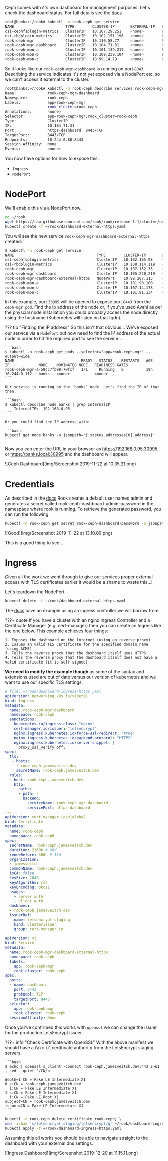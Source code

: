 Ceph comes with it's own dashboard for management purposes. Let's check the dashboard status. For full details see the [docs](https://rook.io/docs/rook/v1.1/ceph-dashboard.html)

```bash
root@banks:~/rook# kubectl -n rook-ceph get service
NAME                       TYPE        CLUSTER-IP       EXTERNAL-IP   PORT(S)             AGE
csi-cephfsplugin-metrics   ClusterIP   10.107.29.251    <none>        8080/TCP,8081/TCP   14m
csi-rbdplugin-metrics      ClusterIP   10.102.151.196   <none>        8080/TCP,8081/TCP   14m
rook-ceph-mgr              ClusterIP   10.110.58.77     <none>        9283/TCP            12m
rook-ceph-mgr-dashboard    ClusterIP   10.104.71.31     <none>        8443/TCP            12m
rook-ceph-mon-a            ClusterIP   10.101.139.217   <none>        6789/TCP,3300/TCP   13m
rook-ceph-mon-b            ClusterIP   10.109.239.104   <none>        6789/TCP,3300/TCP   13m
rook-ceph-mon-c            ClusterIP   10.99.14.79      <none>        6789/TCP,3300/TCP   13m
```

So it looks like our `rook-ceph-mgr-dashboard` is running on port `8843`. Describing the service indicates it's not yet exposed via a NodePort etc. so we can't access it external to the cluster.

```bash
root@banks:~/rook# kubectl -n rook-ceph describe services rook-ceph-mgr-dashboard
Name:              rook-ceph-mgr-dashboard
Namespace:         rook-ceph
Labels:            app=rook-ceph-mgr
                   rook_cluster=rook-ceph
Annotations:       <none>
Selector:          app=rook-ceph-mgr,rook_cluster=rook-ceph
Type:              ClusterIP
IP:                10.104.71.31
Port:              https-dashboard  8443/TCP
TargetPort:        8443/TCP
Endpoints:         10.244.0.80:8443
Session Affinity:  None
Events:            <none>
```

You now have options for how to expose this:

* `Ingress`
* `NodePort`

# NodePort
We'll enable this via a NodePort now.

```bash
cd ~/rook
wget https://raw.githubusercontent.com/rook/rook/release-1.1/cluster/examples/kubernetes/ceph/dashboard-external-https.yaml
kubectl create -f ~/rook/dashboard-external-https.yaml
```

You will see the new service `rook-ceph-mgr-dashboard-external-https` created:

```bash
$ kubectl -n rook-ceph get service
NAME                                     TYPE        CLUSTER-IP       EXTERNAL-IP   PORT(S)             AGE
csi-cephfsplugin-metrics                 ClusterIP   10.102.185.98    <none>        8080/TCP,8081/TCP   18h
csi-rbdplugin-metrics                    ClusterIP   10.108.114.119   <none>        8080/TCP,8081/TCP   18h
rook-ceph-mgr                            ClusterIP   10.107.152.33    <none>        9283/TCP            18h
rook-ceph-mgr-dashboard                  ClusterIP   10.105.220.219   <none>        8443/TCP            18h
rook-ceph-mgr-dashboard-external-https   NodePort    10.98.207.115    <none>        8443:30995/TCP      9s
rook-ceph-mon-a                          ClusterIP   10.101.90.100    <none>        6789/TCP,3300/TCP   18h
rook-ceph-mon-b                          ClusterIP   10.107.14.178    <none>        6789/TCP,3300/TCP   18h
rook-ceph-mon-c                          ClusterIP   10.101.91.134    <none>        6789/TCP,3300/TCP   18h
```

In this example, port `30995` will be opened to expose port `8443` from the `ceph-mgr pod`. Find the ip address of the node or, if you've used Avahi as per the physcial node installation you could probably access the node directly using the hostname (Kubernetes will listen on that fqdn).

??? tip "Finding the IP address"
    So this isn't that obvious... We've exposed our service via a `NodePort` but now need to find the IP address of the actual node in order to hit the required port to see the service...

    ```bash
    $ kubectl -n rook-ceph get pods --selector="app=rook-ceph-mgr" --output=wide
    NAME                              READY   STATUS    RESTARTS   AGE   IP             NODE    NOMINATED NODE   READINESS GATES
    rook-ceph-mgr-a-59cc7fb98-7wfxf   1/1     Running   0          19h   10.244.0.112   banks   <none>           <none>
    ```

    Our service is running on the `banks` node. Let's find the IP of that then.

    ```bash
    $ kubectl describe node banks | grep InternalIP
        InternalIP:  192.168.0.95
    ```

    Or you could find the IP address with:

    ```bash
    kubectl get node banks -o jsonpath='{.status.addresses[0].address}'
    ```

Now you can enter the URL in your browser as https://192.168.0.95:30995 or https://banks.local:30995 and the dashboard will appear.

![Ceph Dashboard](img/Screenshot 2019-11-22 at 10.35.21.png)

# Credentials
As described in the [docs](https://rook.io/docs/rook/v1.1/ceph-dashboard.html) Rook creates a default user named admin and generates a secret called rook-ceph-dashboard-admin-password in the namespace where rook is running. To retrieve the generated password, you can run the following:

```bash
kubectl -n rook-ceph get secret rook-ceph-dashboard-password -o jsonpath="{['data']['password']}" | base64 --decode && echo
```

![Good](img/Screenshot 2019-11-22 at 13.10.09.png)

This is a good thing to see...

# Ingress
Given all the work we went through to give our services proper external access with TLS certificates earlier it would be a shame to waste this...!

Let's teardown the NodePort.
```bash
kubectl delete -f ~/rook/dashboard-external-https.yaml
```

The [docs](https://rook.io/docs/rook/v1.2/ceph-dashboard.html#ingress-controller) have an example using an ingress controller we will borrow from.

???+ quote
    If you have a cluster with an nginx Ingress Controller and a Certificate Manager (e.g. cert-manager) then you can create an Ingress like the one below. This example achieves four things:

    1. Exposes the dashboard on the Internet (using an reverse proxy)
    2. Issues an valid TLS Certificate for the specified domain name (using ACME)
    3. Tells the reverse proxy that the dashboard itself uses HTTPS
    4. Tells the reverse proxy that the dashboard itself does not have a valid certificate (it is self-signed)

**We need to modify the example though** as some of the syntax and extensions used are out of date versus our version of kubernetes and we want to use our specific TLS settings.

```yaml
# file: ~/rook/dashboard-ingress-https.yaml
apiVersion: networking.k8s.io/v1beta1
kind: Ingress
metadata:
  name: rook-ceph-mgr-dashboard
  namespace: rook-ceph
  annotations:
    kubernetes.io/ingress.class: "nginx"
    cert-manager.io/issuer: "letsencrypt"
    nginx.ingress.kubernetes.io/force-ssl-redirect: "true"
    nginx.ingress.kubernetes.io/backend-protocol: "HTTPS"
    nginx.ingress.kubernetes.io/server-snippet: |
      proxy_ssl_verify off;
spec:
  tls:
   - hosts:
     - rook-ceph.jamesveitch.dev
     secretName: rook-ceph.jamesveitch.dev
  rules:
  - host: rook-ceph.jamesveitch.dev
    http:
      paths:
      - path: /
        backend:
          serviceName: rook-ceph-mgr-dashboard
          servicePort: https-dashboard
---
apiVersion: cert-manager.io/v1alpha2
kind: Certificate
metadata:
  name: rook-ceph
  namespace: rook-ceph
spec:
  secretName: rook-ceph.jamesveitch.dev
  duration: 2160h # 90d
  renewBefore: 360h # 15d
  organization:
  - jamesveitch
  commonName: rook-ceph.jamesveitch.dev
  isCA: false
  keySize: 2048
  keyAlgorithm: rsa
  keyEncoding: pkcs1
  usages:
    - server auth
    - client auth
  dnsNames:
  - rook-ceph.jamesveitch.dev
  issuerRef:
    name: letsencrypt-staging
    kind: ClusterIssuer
    group: cert-manager.io
---
apiVersion: v1
kind: Service
metadata:
  name: rook-ceph-mgr-dashboard-external-https
  namespace: rook-ceph
  labels:
    app: rook-ceph-mgr
    rook_cluster: rook-ceph
spec:
  ports:
  - name: dashboard
    port: 8443
    protocol: TCP
    targetPort: 8443
  selector:
    app: rook-ceph-mgr
    rook_cluster: rook-ceph
  sessionAffinity: None
```

Once you've confirmed this works with `openssl` we can change the issuer for the production LetsEncrypt issuer.

???+ info "Check Certificate with OpenSSL"
    With the above manifest we should have a `Fake LE` certificate authority from the LetsEncrypt staging servers.

    ```bash
    $ echo | openssl s_client -connect rook-ceph.jamesveitch.dev:443 2>&1 | sed --quiet '/CN/p'

    depth=1 CN = Fake LE Intermediate X1
    0 s:CN = rook-ceph.jamesveitch.dev
      i:CN = Fake LE Intermediate X1
    1 s:CN = Fake LE Intermediate X1
      i:CN = Fake LE Root X1
    subject=CN = rook-ceph.jamesveitch.dev
    issuer=CN = Fake LE Intermediate X1
    ```

```bash
kubectl -n rook-ceph delete certificate rook-ceph; \
sed -i.bak 's/letsencrypt-staging/letsencrypt/g' ~/rook/dashboard-ingress-https.yaml; \
kubectl apply -f ~/rook/dashboard-ingress-https.yaml
```

Assuming this all works you should be able to navigate straight to the dashboard with your external dns settings.

![Ingress Dashboard](img/Screenshot 2019-12-20 at 11.15.11.png)
